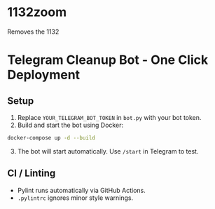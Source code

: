 # 1132zoom
Removes the 1132
# Telegram Cleanup Bot - One Click Deployment

## Setup

1. Replace `YOUR_TELEGRAM_BOT_TOKEN` in `bot.py` with your bot token.
2. Build and start the bot using Docker:

```bash
docker-compose up -d --build
```

3. The bot will start automatically. Use `/start` in Telegram to test.

## CI / Linting

- Pylint runs automatically via GitHub Actions.
- `.pylintrc` ignores minor style warnings.
